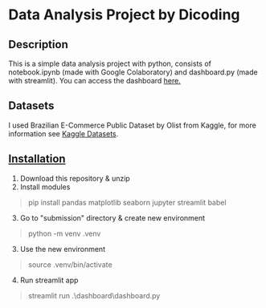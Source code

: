 # Data Analysis Project by Dicoding
## Description
This is a simple data analysis project with python, consists of notebook.ipynb (made with Google Colaboratory) and dashboard.py (made with streamlit). You can access the dashboard [here.](https://dashboardpy-dicoding.streamlit.app/)
## Datasets
I used Brazilian E-Commerce Public Dataset by Olist from Kaggle, for more information see [Kaggle Datasets](https://www.kaggle.com/datasets/olistbr/brazilian-ecommerce/data?select=olist_order_reviews_dataset.csv).
## [Installation](https://docs.streamlit.io/library/get-started/installation)
1. Download this repository & unzip
2. Install modules
> pip install pandas matplotlib seaborn jupyter streamlit babel   
3. Go to "submission" directory & create new environment
> python -m venv .venv
3. Use the new environment
> source .venv/bin/activate
4. Run streamlit app
> streamlit run .\dashboard\dashboard.py

